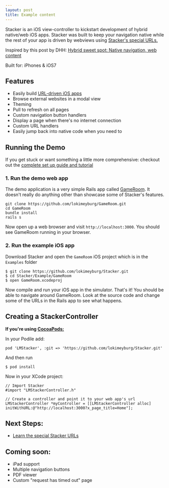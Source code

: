 ```yaml
---
layout: post
title: Example content
---
```



Stacker is an iOS view-controller to kickstart development of hybrid native/web iOS apps. Stacker was built to keep your navigation native while the rest of your app is driven by webviews using [Stacker's special URLs.](https://github.com/lokimeyburg/Stacker/wiki/Stacker-URL-Structure)

Inspired by this post by DHH: [Hybrid sweet spot: Native navigation, web content](http://signalvnoise.com/posts/3743-hybrid-sweet-spot-native-navigation-web-content)

Built for: iPhones & iOS7

## Features

- Easily build [URL-driven iOS apps](https://github.com/lokimeyburg/Stacker/wiki/Stacker-URL-Structure)
- Browse external websites in a modal view
- Theming
- Pull to refresh on all pages
- Custom navigation button handlers
- Display a page when there's no internet connection
- Custom URL handlers
- Easily jump back into native code when you need to

## Running the Demo

If you get stuck or want something a little more comprehensive: checkout out the [complete set up guide and tutorial](#)

### 1. Run the demo web app

The demo application is a very simple Rails app called [GameRoom](https://github.com/lokimeyburg/GameRoom). It doesn't really do anything other than showcase some of Stacker's features.

```
git clone https://github.com/lokimeyburg/GameRoom.git
cd GameRoom
bundle install
rails s
```

Now open up a web browser and visit `http://localhost:3000`. You should see GameRoom running in your browser.

### 2. Run the example iOS app

Download Stacker and open the `GameRoom` iOS project which is in the `Examples` folder

```
$ git clone https://github.com/lokimeyburg/Stacker.git
$ cd Stacker/Example/GameRoom
$ open GameRoom.xcodeproj
```

Now compile and run your iOS app in the simulator. That's it! You should be able to navigate around GameRoom. Look at the source code and change some of the URLs in the Rails app to see what happens.

## Creating a StackerController

**If you're using [CocoaPods:](http://cocoapods.org)**

In your Podile add:
```
pod 'LMStacker', :git => 'https://github.com/lokimeyburg/Stacker.git'
```
And then run
```
$ pod install
```

Now in your XCode project:

```
// Import Stacker
#import "LMStackerController.h"

// Create a controller and point it to your web app's url
LMStackerController *myController = [[LMStackerController alloc] initWithURL:@"http://localhost:3000?x_page_title=Home"];
```

## Next Steps:

* [Learn the special Stacker URLs](https://github.com/lokimeyburg/Stacker/wiki/Stacker-URL-Structure)

## Coming soon:

* iPad support
* Multiple navigation buttons
* PDF viewer
* Custom "request has timed out" page
